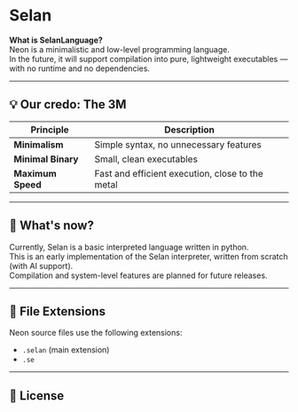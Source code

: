 # Selan

**What is SelanLanguage?**  
Neon is a minimalistic and low-level programming language.  
In the future, it will support compilation into pure, lightweight executables — with no runtime and no dependencies.

---

## 💡 Our credo: The 3M

| Principle         | Description                                      |
|------------------|--------------------------------------------------|
| **Minimalism**    | Simple syntax, no unnecessary features           |
| **Minimal Binary**| Small, clean executables                         |
| **Maximum Speed** | Fast and efficient execution, close to the metal|

---

## 🚧 What's now?

Currently, Selan is a basic interpreted language written in python.  
This is an early implementation of the Selan interpreter, written from scratch (with AI support).  
Compilation and system-level features are planned for future releases.

---

## 📁 File Extensions

Neon source files use the following extensions:

- `.selan` (main extension)
- `.se`

---

## 📜 License
